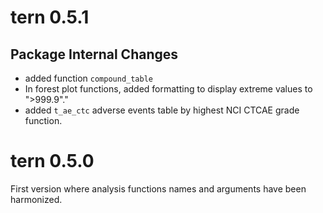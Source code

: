 
# tern 0.5.1

## Package Internal Changes

* added function `compound_table`
* In forest plot functions, added formatting to display extreme values to ">999.9"." 
* added `t_ae_ctc` adverse events table by highest NCI CTCAE grade function.

# tern 0.5.0

First version where analysis functions names and arguments have been harmonized. 
